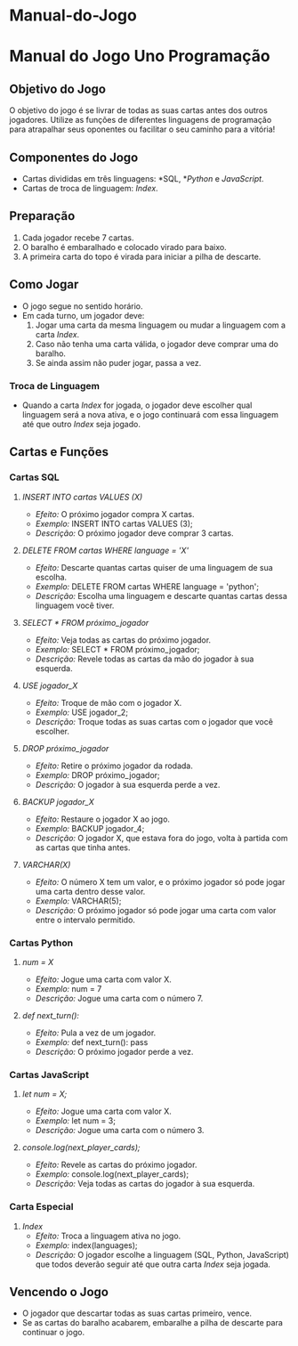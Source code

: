 # Manual-do-Jogo

# Manual do Jogo Uno Programação

## Objetivo do Jogo
O objetivo do jogo é se livrar de todas as suas cartas antes dos outros jogadores. Utilize as funções de diferentes linguagens de programação para atrapalhar seus oponentes ou facilitar o seu caminho para a vitória!

## Componentes do Jogo
- Cartas divididas em três linguagens: *SQL, **Python* e *JavaScript*.
- Cartas de troca de linguagem: *Index*.

## Preparação
1. Cada jogador recebe 7 cartas.
2. O baralho é embaralhado e colocado virado para baixo.
3. A primeira carta do topo é virada para iniciar a pilha de descarte.

## Como Jogar
- O jogo segue no sentido horário.
- Em cada turno, um jogador deve:
  1. Jogar uma carta da mesma linguagem ou mudar a linguagem com a carta *Index*.
  2. Caso não tenha uma carta válida, o jogador deve comprar uma do baralho.
  3. Se ainda assim não puder jogar, passa a vez.

### Troca de Linguagem
- Quando a carta *Index* for jogada, o jogador deve escolher qual linguagem será a nova ativa, e o jogo continuará com essa linguagem até que outro *Index* seja jogado.

## Cartas e Funções

### Cartas SQL
1. *INSERT INTO cartas VALUES (X)*
   - *Efeito:* O próximo jogador compra X cartas.
   - *Exemplo:* INSERT INTO cartas VALUES (3);
   - *Descrição:* O próximo jogador deve comprar 3 cartas.

2. *DELETE FROM cartas WHERE language = 'X'*
   - *Efeito:* Descarte quantas cartas quiser de uma linguagem de sua escolha.
   - *Exemplo:* DELETE FROM cartas WHERE language = 'python';
   - *Descrição:* Escolha uma linguagem e descarte quantas cartas dessa linguagem você tiver.

3. *SELECT * FROM próximo_jogador*
   - *Efeito:* Veja todas as cartas do próximo jogador.
   - *Exemplo:* SELECT * FROM próximo_jogador;
   - *Descrição:* Revele todas as cartas da mão do jogador à sua esquerda.

4. *USE jogador_X*
   - *Efeito:* Troque de mão com o jogador X.
   - *Exemplo:* USE jogador_2;
   - *Descrição:* Troque todas as suas cartas com o jogador que você escolher.

5. *DROP próximo_jogador*
   - *Efeito:* Retire o próximo jogador da rodada.
   - *Exemplo:* DROP próximo_jogador;
   - *Descrição:* O jogador à sua esquerda perde a vez.

6. *BACKUP jogador_X*
   - *Efeito:* Restaure o jogador X ao jogo.
   - *Exemplo:* BACKUP jogador_4;
   - *Descrição:* O jogador X, que estava fora do jogo, volta à partida com as cartas que tinha antes.

7. *VARCHAR(X)*
   - *Efeito:* O número X tem um valor, e o próximo jogador só pode jogar uma carta dentro desse valor.
   - *Exemplo:* VARCHAR(5);
   - *Descrição:* O próximo jogador só pode jogar uma carta com valor entre o intervalo permitido.

### Cartas Python
1. *num = X*
   - *Efeito:* Jogue uma carta com valor X.
   - *Exemplo:* num = 7
   - *Descrição:* Jogue uma carta com o número 7.

2. *def next_turn():*
   - *Efeito:* Pula a vez de um jogador.
   - *Exemplo:* def next_turn(): pass
   - *Descrição:* O próximo jogador perde a vez.

### Cartas JavaScript
1. *let num = X;*
   - *Efeito:* Jogue uma carta com valor X.
   - *Exemplo:* let num = 3;
   - *Descrição:* Jogue uma carta com o número 3.

2. *console.log(next_player_cards);*
   - *Efeito:* Revele as cartas do próximo jogador.
   - *Exemplo:* console.log(next_player_cards);
   - *Descrição:* Veja todas as cartas do jogador à sua esquerda.

### Carta Especial
1. *Index*
   - *Efeito:* Troca a linguagem ativa no jogo.
   - *Exemplo:* index(languages);
   - *Descrição:* O jogador escolhe a linguagem (SQL, Python, JavaScript) que todos deverão seguir até que outra carta *Index* seja jogada.

## Vencendo o Jogo
- O jogador que descartar todas as suas cartas primeiro, vence.
- Se as cartas do baralho acabarem, embaralhe a pilha de descarte para continuar o jogo.
